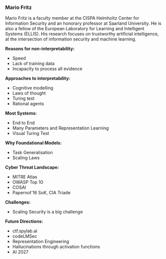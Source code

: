 ### Mario Fritz

Mario Fritz is a faculty member at the CISPA Helmholtz Center for Information Security and an honorary professor at Saarland University. He is also a fellow of the European Laboratory for Learning and Intelligent Systems (ELLIS). His research focuses on trustworthy artificial intelligence, at the intersection of information security and machine learning.

**Reasons for non-interpretability:**
- Speed
- Lack of training data
- Incapacity to process all evidence

**Approaches to interpretability:**
- Cognitive modelling
- Laws of thought
- Turing test
- Rational agents

**Most Systems:**
- End to End
- Many Parameters and Representation Learning
- Visual Turing Test

**Why Foundational Models:**
- Task Generalisation
- Scaling Laws

**Cyber Threat Landscape:**
- MITRE Atlas
- OWASP Top 10
- COSAI
- Papernot'16 SoK, CIA Triade

**Challenges:**
- Scaling Security is a big challenge

**Future Directions:**
- ctf.spylab.ai
- codeLMSec
- Representation Engineering
- Hallucinations through activation functions
- AI 2027
